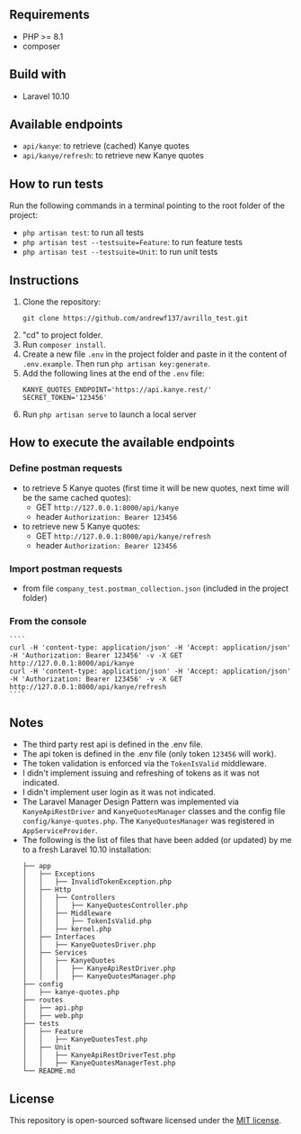 ## Requirements

* PHP >= 8.1
* composer


## Build with

* Laravel 10.10


## Available endpoints

* `api/kanye`: to retrieve (cached) Kanye quotes
* `api/kanye/refresh`: to retrieve new Kanye quotes


## How to run tests

Run the following commands in a terminal pointing to the root folder of the project:
* `php artisan test`: to run all tests
* `php artisan test --testsuite=Feature`: to run feature tests
* `php artisan test --testsuite=Unit`: to run unit tests


## Instructions

1. Clone the repository:
    ````
    git clone https://github.com/andrewf137/avrillo_test.git
    ````
2. "cd" to project folder.
3. Run `composer install`.
4. Create a new file `.env` in the project folder and paste in it the content of `.env.example`. Then run `php artisan key:generate`.
5. Add the following lines at the end of the `.env` file:
    ````
    KANYE_QUOTES_ENDPOINT='https://api.kanye.rest/'
    SECRET_TOKEN='123456'
    ````
6. Run `php artisan serve` to launch a local server


## How to execute the available endpoints

### Define postman requests
   * to retrieve 5 Kanye quotes (first time it will be new quotes, next time will be the same cached quotes):
     * GET `http://127.0.0.1:8000/api/kanye`
     * header `Authorization: Bearer 123456`
   * to retrieve new 5 Kanye quotes:
     * GET `http://127.0.0.1:8000/api/kanye/refresh`
     * header `Authorization: Bearer 123456`
### Import postman requests
   * from file `company_test.postman_collection.json` (included in the project folder)
### From the console
    ````
    curl -H 'content-type: application/json' -H 'Accept: application/json' -H 'Authorization: Bearer 123456' -v -X GET http://127.0.0.1:8000/api/kanye
    curl -H 'content-type: application/json' -H 'Accept: application/json' -H 'Authorization: Bearer 123456' -v -X GET http://127.0.0.1:8000/api/kanye/refresh
    ````


## Notes

* The third party rest api is defined in the .env file.
* The api token is defined in the .env file (only token `123456` will work).
* The token validation is enforced via the `TokenIsValid` middleware.
* I didn't implement issuing and refreshing of tokens as it was not indicated.
* I didn't implement user login as it was not indicated.
* The Laravel Manager Design Pattern was implemented via `KanyeApiRestDriver` and `KanyeQuotesManager` classes and the config file `config/kanye-quotes.php`. The `KanyeQuotesManager` was registered in `AppServiceProvider`.
* The following is the list of files that have been added (or updated) by me to a fresh Laravel 10.10 installation:
    ````
    ├── app
    │   ├── Exceptions
    │   │   ├── InvalidTokenException.php
    │   ├── Http
    │   │   ├── Controllers
    │   │   │   ├── KanyeQuotesController.php
    │   │   ├── Middleware
    │   │   │   ├── TokenIsValid.php
    │   │   ├── kernel.php
    │   ├── Interfaces
    │   │   ├── KanyeQuotesDriver.php
    │   ├── Services
    │   │   ├── KanyeQuotes
    │   │   │   ├── KanyeApiRestDriver.php
    │   │   │   ├── KanyeQuotesManager.php
    ├── config
    │   ├── kanye-quotes.php
    ├── routes
    │   ├── api.php
    │   ├── web.php
    ├── tests
    │   ├── Feature
    │   │   ├── KanyeQuotesTest.php
    │   ├── Unit
    │   │   ├── KanyeApiRestDriverTest.php
    │   │   ├── KanyeQuotesManagerTest.php
    └── README.md
    ````


## License

This repository is open-sourced software licensed under the [MIT license](https://opensource.org/licenses/MIT).
